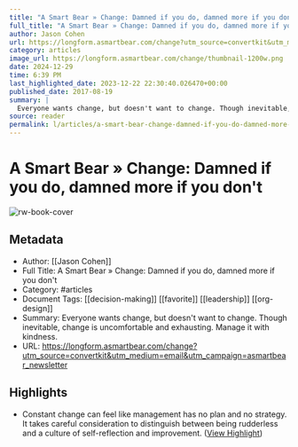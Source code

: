 ```yaml
---
title: "A Smart Bear » Change: Damned if you do, damned more if you don't"
full_title: "A Smart Bear » Change: Damned if you do, damned more if you don't"
author: Jason Cohen
url: https://longform.asmartbear.com/change?utm_source=convertkit&utm_medium=email&utm_campaign=asmartbear_newsletter
category: articles
image_url: https://longform.asmartbear.com/change/thumbnail-1200w.png
date: 2024-12-29
time: 6:39 PM
last_highlighted_date: 2023-12-22 22:30:40.026470+00:00
published_date: 2017-08-19
summary: |
  Everyone wants change, but doesn't want to change. Though inevitable, change is uncomfortable and exhausting. Manage it with kindness.
source: reader
permalink: l/articles/a-smart-bear-change-damned-if-you-do-damned-more-if-you-don-t
---
```

# A Smart Bear » Change: Damned if you do, damned more if you don't

![rw-book-cover](https://longform.asmartbear.com/change/thumbnail-1200w.png)

## Metadata
- Author: [[Jason Cohen]]
- Full Title: A Smart Bear » Change: Damned if you do, damned more if you don't
- Category: #articles
- Document Tags: [[decision-making]] [[favorite]] [[leadership]] [[org-design]] 
- Summary: Everyone wants change, but doesn't want to change. Though inevitable, change is uncomfortable and exhausting. Manage it with kindness.
- URL: https://longform.asmartbear.com/change?utm_source=convertkit&utm_medium=email&utm_campaign=asmartbear_newsletter

## Highlights
- Constant change can feel like management has no plan and no strategy. It takes careful consideration to distinguish between being rudderless and a culture of self-reflection and improvement. ([View Highlight](https://read.readwise.io/read/01hj9tdv6xqe7ftas6a7f9dr1a))


